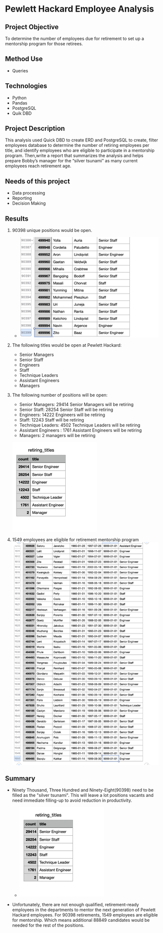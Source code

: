 # Pewlett Hackard Employee Analysis
## Project Objective
To determine the number of employees due for retirement to set up a mentorship program for those retirees.
## Method Use
- Queries
## Technologies
- Python
- Pandas
- PostgreSQL
- Quik DBD
## Project Description
This analysis used Quick DBD to create ERD and PostgreSQL to create, filter employees database to determine the number of retiring employees per title, and identify employees who are eligible to participate in a mentorship program. Then,write a report that summarizes the analysis and helps prepare Bobby’s manager for the “silver tsunami” as many current employees reach retirement age.
## Needs of this project
- Data processing
- Reporting
- Decision Making
## Results
1. 90398 unique positions would be open.
    - ![unique_title2.png](unique_title2.png)
2. The following titles would be open at Pewlett Hackard:
    - Senior Managers
    - Senior Staff
    - Engineers
    - Staff
    - Technique Leaders
    - Assistant Engineers
    - Managers
3. The following number of positions will be open:
    - Senior Managers: 29414 Senior Managers will be retiring
    - Senior Staff: 28254 Senior Staff will be retiring
    - Engineers: 14222 Engineers will be retiring
    - Staff: 12243 Staff will be retiring
    - Technique Leaders: 4502 Technique Leaders will be retiring
    - Assistant Engineers : 1761 Assistant Engineers will be retiring
    - Managers: 2 managers will be retiring
  
     ![retiring_titles.png](retiring_titles.png)
4. 1549 employees are eligible for retirement mentorship program 
     ![mentorship_eligibility.png](mentorship_eligibility.png)

## Summary
- Ninety Thousand, Three Hundred and Ninety-Eight(90398) need to be filled as the "silver tsunami". This will leave a lot positions vacants and need immediate         filling-up to avoid reduction in productivity.
  -  ![retiring_titles.png](retiring_titles.png)

- Unfortunately, there are not enough qualified, retirement-ready employees in the departments to mentor the next generation of Pewlett Hackard employees. For 90398   retirements, 1549 employees are eligible for mentorship. Which means additional 88849 candidates would be needed for the rest of the positions.

